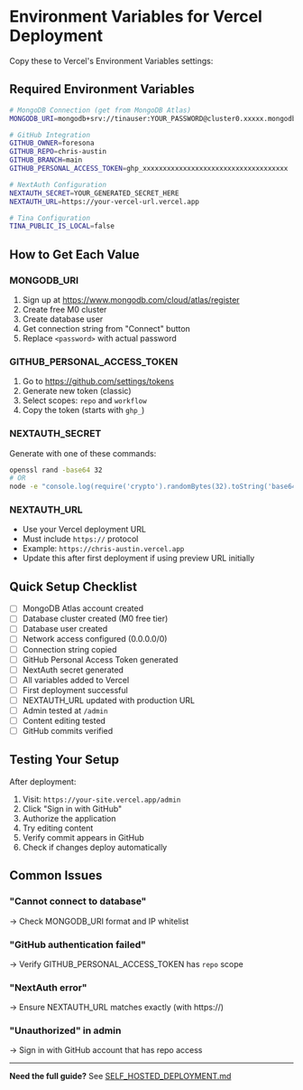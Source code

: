 # Environment Variables for Vercel Deployment

Copy these to Vercel's Environment Variables settings:

## Required Environment Variables

```bash
# MongoDB Connection (get from MongoDB Atlas)
MONGODB_URI=mongodb+srv://tinauser:YOUR_PASSWORD@cluster0.xxxxx.mongodb.net/?retryWrites=true&w=majority

# GitHub Integration
GITHUB_OWNER=foresona
GITHUB_REPO=chris-austin
GITHUB_BRANCH=main
GITHUB_PERSONAL_ACCESS_TOKEN=ghp_xxxxxxxxxxxxxxxxxxxxxxxxxxxxxxxxxxxx

# NextAuth Configuration
NEXTAUTH_SECRET=YOUR_GENERATED_SECRET_HERE
NEXTAUTH_URL=https://your-vercel-url.vercel.app

# Tina Configuration
TINA_PUBLIC_IS_LOCAL=false
```

## How to Get Each Value

### MONGODB_URI

1. Sign up at https://www.mongodb.com/cloud/atlas/register
2. Create free M0 cluster
3. Create database user
4. Get connection string from "Connect" button
5. Replace `<password>` with actual password

### GITHUB_PERSONAL_ACCESS_TOKEN

1. Go to https://github.com/settings/tokens
2. Generate new token (classic)
3. Select scopes: `repo` and `workflow`
4. Copy the token (starts with `ghp_`)

### NEXTAUTH_SECRET

Generate with one of these commands:

```bash
openssl rand -base64 32
# OR
node -e "console.log(require('crypto').randomBytes(32).toString('base64'))"
```

### NEXTAUTH_URL

- Use your Vercel deployment URL
- Must include `https://` protocol
- Example: `https://chris-austin.vercel.app`
- Update this after first deployment if using preview URL initially

## Quick Setup Checklist

- [ ] MongoDB Atlas account created
- [ ] Database cluster created (M0 free tier)
- [ ] Database user created
- [ ] Network access configured (0.0.0.0/0)
- [ ] Connection string copied
- [ ] GitHub Personal Access Token generated
- [ ] NextAuth secret generated
- [ ] All variables added to Vercel
- [ ] First deployment successful
- [ ] NEXTAUTH_URL updated with production URL
- [ ] Admin tested at `/admin`
- [ ] Content editing tested
- [ ] GitHub commits verified

## Testing Your Setup

After deployment:

1. Visit: `https://your-site.vercel.app/admin`
2. Click "Sign in with GitHub"
3. Authorize the application
4. Try editing content
5. Verify commit appears in GitHub
6. Check if changes deploy automatically

## Common Issues

### "Cannot connect to database"

→ Check MONGODB_URI format and IP whitelist

### "GitHub authentication failed"

→ Verify GITHUB_PERSONAL_ACCESS_TOKEN has `repo` scope

### "NextAuth error"

→ Ensure NEXTAUTH_URL matches exactly (with https://)

### "Unauthorized" in admin

→ Sign in with GitHub account that has repo access

---

**Need the full guide?** See [SELF_HOSTED_DEPLOYMENT.md](./SELF_HOSTED_DEPLOYMENT.md)
